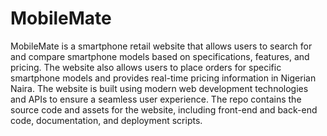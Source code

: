 # MobileMate
MobileMate is a smartphone retail website that allows users to search for and compare smartphone models based on specifications, features, and pricing. The website also allows users to place orders for specific smartphone models and provides real-time pricing information in Nigerian Naira. The website is built using modern web development technologies and APIs to ensure a seamless user experience. The repo contains the source code and assets for the website, including front-end and back-end code, documentation, and deployment scripts.
